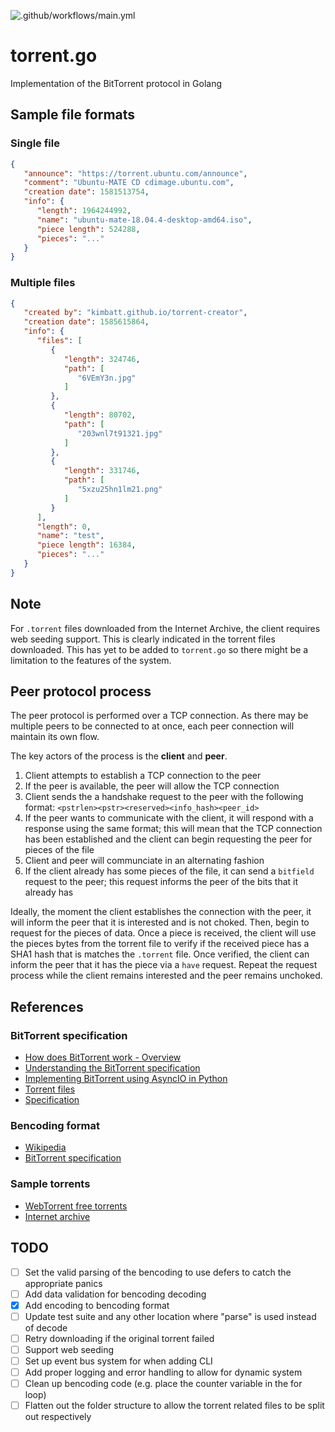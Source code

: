 ![.github/workflows/main.yml](https://github.com/woojiahao/torrent.go/workflows/.github/workflows/main.yml/badge.svg?branch=master)

# torrent.go
Implementation of the BitTorrent protocol in Golang

## Sample file formats

### Single file

```json
{
   "announce": "https://torrent.ubuntu.com/announce",
   "comment": "Ubuntu-MATE CD cdimage.ubuntu.com",
   "creation date": 1581513754,
   "info": {
      "length": 1964244992,
      "name": "ubuntu-mate-18.04.4-desktop-amd64.iso",
      "piece length": 524288,
      "pieces": "..."
   }
}
```

### Multiple files

```json
{
   "created by": "kimbatt.github.io/torrent-creator",
   "creation date": 1585615864,
   "info": {
      "files": [
         {
            "length": 324746,
            "path": [
               "6VEmY3n.jpg"
            ]
         },
         {
            "length": 80702,
            "path": [
               "203wnl7t91321.jpg"
            ]
         },
         {
            "length": 331746,
            "path": [
               "5xzu25hn1lm21.png"
            ]
         }
      ],
      "length": 0,
      "name": "test",
      "piece length": 16384,
      "pieces": "..."
   }
}
```

## Note

For `.torrent` files downloaded from the Internet Archive, the client requires web seeding support. This is clearly indicated 
in the torrent files downloaded. This has yet to be added to `torrent.go` so there might be a limitation to the features of 
the system.

## Peer protocol process

The peer protocol is performed over a TCP connection. As there may be multiple peers to be connected to at once, each peer 
connection will maintain its own flow.

The key actors of the process is the **client** and **peer**.

1. Client attempts to establish a TCP connection to the peer
2. If the peer is available, the peer will allow the TCP connection
3. Client sends the a handshake request to the peer with the following format: `<pstrlen><pstr><reserved><info_hash><peer_id>`
4. If the peer wants to communicate with the client, it will respond with a response using the same format; this will mean that
    the TCP connection has been established and the client can begin requesting the peer for pieces of the file
5. Client and peer will communciate in an alternating fashion
6. If the client already has some pieces of the file, it can send a `bitfield` request to the peer; this request informs the
    peer of the bits that it already has
    
Ideally, the moment the client establishes the connection with the peer, it will inform the peer that it is interested and 
is not choked. Then, begin to request for the pieces of data. Once a piece is received, the client will use the pieces bytes
from the torrent file to verify if the received piece has a SHA1 hash that is matches the `.torrent` file. Once verified, the
client can inform the peer that it has the piece via a `have` request. Repeat the request process while the client remains 
interested and the peer remains unchoked.

## References

### BitTorrent specification

- [How does BitTorrent work - Overview](https://www.howtogeek.com/141257/htg-explains-how-does-bittorrent-work/)
- [Understanding the BitTorrent specification](http://dandylife.net/docs/BitTorrent-Protocol.pdf)
- [Implementing BitTorrent using AsyncIO in Python](https://youtu.be/Pe3b9bdRtiE)
- [Torrent files](https://en.wikipedia.org/wiki/Torrent_file)
- [Specification](https://wiki.theory.org/index.php/BitTorrentSpecification)

### Bencoding format

- [Wikipedia](https://en.wikipedia.org/wiki/Bencode)
- [BitTorrent specification](https://www.bittorrent.org/beps/bep_0003.html)

### Sample torrents

- [WebTorrent free torrents](https://webtorrent.io/free-torrents)
- [Internet archive](https://archive.org/)

## TODO 

- [ ] Set the valid parsing of the bencoding to use defers to catch the appropriate panics
- [ ] Add data validation for bencoding decoding
- [X] Add encoding to bencoding format
- [ ] Update test suite and any other location where "parse" is used instead of decode
- [ ] Retry downloading if the original torrent failed
- [ ] Support web seeding
- [ ] Set up event bus system for when adding CLI 
- [ ] Add proper logging and error handling to allow for dynamic system
- [ ] Clean up bencoding code (e.g. place the counter variable in the for loop)
- [ ] Flatten out the folder structure to allow the torrent related files to be split out respectively
